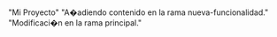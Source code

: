 "Mi Proyecto" 
"A�adiendo contenido en la rama nueva-funcionalidad." 
"Modificaci�n en la rama principal."
